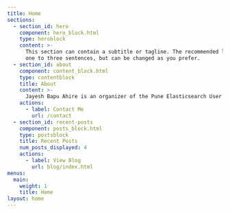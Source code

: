 ```yaml
---
title: Home
sections:
  - section_id: hero
    component: hero_block.html
    type: heroblock
    content: >-
      This section can contain a subtitle or tagline. The recommended length is
      one to three sentences, but can be changed as you prefer.
  - section_id: about
    component: content_block.html
    type: contentblock
    title: About
    content: >-
      Jayesh Bapu Ahire is an organizer of the Pune Elasticsearch User Group, Pune AWS User Group, twilio and Microsoft AI community. Jayesh is an AI Researcher doing research on Distributed Neural Computers with renowned universities. He is a freelance cloud consultant. Jayesh has authored books on Neural Networks, Reinforcement Learning, and Simulation Hypothesis. He writes a technical blog and his articles are published in many renowned publications. He has been awarded a title of Twilio Champion by Twilio and Most Valuable Blogger by Dzone. 
    actions:
      - label: Contact Me
        url: /contact
  - section_id: recent-posts
    component: posts_block.html
    type: postsblock
    title: Recent Posts
    num_posts_displayed: 4
    actions:
      - label: View Blog
        url: blog/index.html
menus:
  main:
    weight: 1
    title: Home
layout: home
---
```

